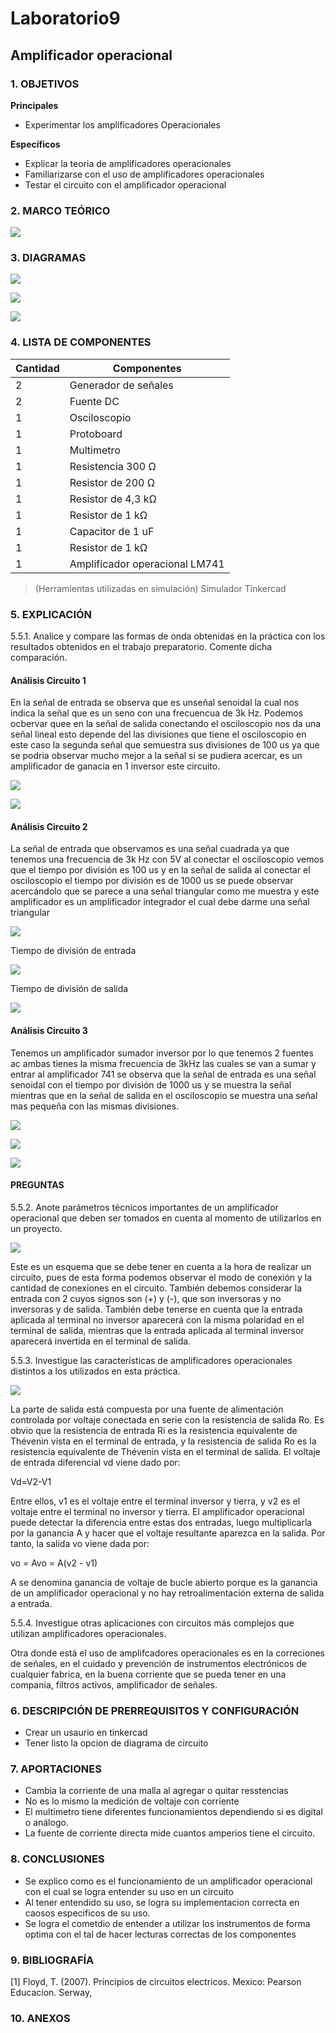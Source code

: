 # Laboratorio9
## Amplificador operacional
### 1.	OBJETIVOS

**Principales**

 - Experimentar los amplificadores Operacionales

**Específicos**

- Explicar la teoria de amplificadores operacionales
- Familiarizarse con el uso de amplificadores operacionales
- Testar el circuito con el amplificador operacional

### 2.	MARCO TEÓRICO 

![](https://github.com/SanchezMaiAndresSebastian/Laboratorio9/blob/main/Fotos/1.png)

### 3.	DIAGRAMAS

![](https://github.com/SanchezMaiAndresSebastian/Laboratorio9/blob/main/Fotos/2.png)

![](https://github.com/SanchezMaiAndresSebastian/Laboratorio9/blob/main/Fotos/3.png)

![](https://github.com/SanchezMaiAndresSebastian/Laboratorio9/blob/main/Fotos/4.png)


### 4.	LISTA DE COMPONENTES

| Cantidad | Componentes | 
| -------- | ----------- |
| 2 | Generador de señales |
| 2 | Fuente DC |
| 1 | Osciloscopio | 
| 1 | Protoboard | 
| 1 | Multimetro |
| 1 | Resistencia 300 Ω | 
| 1 | Resistor de 200 Ω |
| 1 | Resistor de 4,3 kΩ | 
| 1 | Resistor de 1 kΩ | 
| 1 | Capacitor de 1 uF | 
| 1 | Resistor de 1 kΩ |
| 1 | Amplificador operacional LM741 | 
 

 
> (Herramientas utilizadas en simulación) 
> Simulador Tinkercad


### 5.	EXPLICACIÓN

5.5.1. Analice y compare las formas de onda obtenidas en la práctica con los resultados obtenidos
en el trabajo preparatorio. Comente dicha comparación.

#### Análisis Circuito 1

En la señal de entrada se observa que es unseñal senoidal la cual nos indica la señal que es un seno con una frecuencua de 3k Hz. Podemos ocbervar quee en la señal de salida conectando el osciloscopio nos da una señal lineal esto depende del las divisiones que tiene el osciloscopio en este caso la segunda señal que semuestra sus divisiones de 100 us ya que se podria observar mucho mejor a la señal si se pudiera acercar, es un amplificador de ganacia en 1 inversor este circuito. 

![](https://github.com/SanchezMaiAndresSebastian/Laboratorio9/blob/main/Fotos/5.png)

![](https://github.com/SanchezMaiAndresSebastian/Laboratorio9/blob/main/Fotos/6.png)

#### Análisis Circuito 2

La señal de entrada que observamos es una señal cuadrada ya que tenemos una frecuencia de 3k Hz con 5V al conectar el osciloscopio vemos que el tiempo por división es 100 us y en la señal de salida al conectar el osciloscopio el tiempo por división es de 1000 us se puede observar acercándolo que se parece a una señal triangular como me muestra   y este amplificador es un amplificador integrador el cual debe darme una señal triangular 

![](https://github.com/SanchezMaiAndresSebastian/Laboratorio9/blob/main/Fotos/5.png)

Tiempo de división de entrada

![](https://github.com/SanchezMaiAndresSebastian/Laboratorio9/blob/main/Fotos/5.png)

Tiempo de división de salida 

![](https://github.com/SanchezMaiAndresSebastian/Laboratorio9/blob/main/Fotos/5.png)

#### Análisis Circuito 3

Tenemos un amplificador sumador inversor por lo que tenemos 2 fuentes ac ambas tienes la misma frecuencia de 3kHz las cuales se van a sumar y entrar al amplificador 741 se observa que la señal de entrada es una señal senoidal con el tiempo por división de 1000 us y se muestra la señal mientras que en la señal de salida en el osciloscopio se muestra una señal mas pequeña con las mismas divisiones.

![](https://github.com/SanchezMaiAndresSebastian/Laboratorio9/blob/main/Fotos/5.png)

![](https://github.com/SanchezMaiAndresSebastian/Laboratorio9/blob/main/Fotos/5.png)

![](https://github.com/SanchezMaiAndresSebastian/Laboratorio9/blob/main/Fotos/5.png)

#### PREGUNTAS

5.5.2. Anote parámetros técnicos importantes de un amplificador operacional que deben ser
tomados en cuenta al momento de utilizarlos en un proyecto.

![](https://github.com/SanchezMaiAndresSebastian/Laboratorio9/blob/main/Fotos/5.png)

Este es un esquema que se debe tener en cuenta a la hora de realizar un circuito, pues de esta forma podemos observar el modo de conexión y la cantidad de conexiones en el circuito.
También debemos considerar la entrada con 2 cuyos signos son (+) y (-), que son inversoras y no inversoras y de salida.
También debe tenerse en cuenta que la entrada aplicada al terminal no inversor aparecerá con la misma polaridad en el terminal de salida, mientras que la entrada aplicada al terminal inversor aparecerá invertida en el terminal de salida.

5.5.3. Investigue las características de amplificadores operacionales distintos a los utilizados en
esta práctica.

![](https://github.com/SanchezMaiAndresSebastian/Laboratorio9/blob/main/Fotos/5.png)

La parte de salida está compuesta por una fuente de alimentación controlada por voltaje conectada en serie con la resistencia de salida Ro. Es obvio que la resistencia de entrada Ri es la resistencia equivalente de Thévenin vista en el terminal de entrada, y la resistencia de salida Ro es la resistencia equivalente de Thévenin vista en el terminal de salida. El voltaje de entrada diferencial vd viene dado por:

Vd=V2-V1

Entre ellos, v1 es el voltaje entre el terminal inversor y tierra, y v2 es el voltaje entre el terminal no inversor y tierra. El amplificador operacional puede detectar la diferencia entre estas dos entradas, luego multiplicarla por la ganancia A y hacer que el voltaje resultante aparezca en la salida. Por tanto, la salida vo viene dada por:

vo = Avo = A(v2 - v1)

A se denomina ganancia de voltaje de bucle abierto porque es la ganancia de un amplificador operacional y no hay retroalimentación externa de salida a entrada.

5.5.4. Investigue otras aplicaciones con circuitos más complejos que utilizan amplificadores
operacionales.

Otra donde está el uso de amplifcadores operacionales es en la correciones de señales, en el cuidado y prevención de instrumentos electrónicos de cualquier fabrica, en la buena corriente que se pueda tener en una compania, filtros activos, amplificador de señales.


### 6.	 DESCRIPCIÓN DE PRERREQUISITOS Y CONFIGURACIÓN

 
- Crear un usaurio en tinkercad
- Tener listo la opcion de diagrama de circuito
 
### 7.	APORTACIONES

 - Cambia la corriente de una malla al agregar o quitar resstencias
 - No es lo mismo la medición de voltaje con corriente 
 - El multímetro tiene diferentes funcionamientos dependiendo si es digital o análogo.
 - La fuente de corriente directa mide cuantos amperios tiene el circuito.
 
### 8.	CONCLUSIONES

 - Se explico como es el funcionamiento de un amplificador operacional con el cual se logra entender su uso en un circuito
 - Al tener entendido su uso, se logra su implementacion correcta en caosos especificos de su uso.
 - Se logra el cometdio de entender a utilizar los instrumentos de forma optima con el tal de hacer lecturas correctas de los componentes

### 9.	BIBLIOGRAFÍA

[1] Floyd, T. (2007). Principios de circuitos electricos. Mexico: Pearson Educacion. Serway,


### 10.	 ANEXOS


